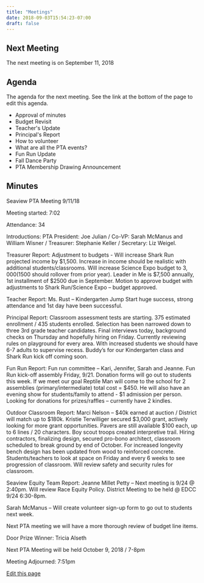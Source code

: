 ```yaml
---
title: "Meetings"
date: 2018-09-03T15:54:23-07:00
draft: false
---
```


## Next Meeting

The next meeting is on September 11, 2018

## Agenda

The agenda for the next meeting. See the link at the bottom of the page to edit this agenda.

- Approval of minutes
- Budget Revisit
- Teacher's Update
- Principal's Report
- How to volunteer
- What are all the PTA events?
- Fun Run Update
- Fall Dance Party
- PTA Membership Drawing Announcement

## Minutes

Seaview PTA Meeting 9/11/18

Meeting started: 7:02

Attendance: 34

Introductions: PTA President: Joe Julian / Co-VP: Sarah McManus and William Wisner / Treasurer: Stephanie Keller / Secretary: Liz Weigel.

Treasurer Report: Adjustment to budgets - Will increase Shark Run projected income by $1,500. Increase in income should be realistic with additional students/classrooms. Will increase Science Expo budget to $3,000 ($1500 should rollover from prior year). Leader in Me is $7,500 annually, 1st installment of $2500 due in September. Motion to approve budget with adjustments to Shark Run/Science Expo – budget approved. 

Teacher Report: Ms. Rust – Kindergarten Jump Start huge success, strong attendance and 1st day have been successful. 

Principal Report: Classroom assessment tests are starting. 375 estimated enrollment / 435 students enrolled. Selection has been narrowed down to three 3rd grade teacher candidates. Final interviews today, background checks on Thursday and hopefully hiring on Friday. Currently reviewing rules on playground for every area. With increased students we should have 6-7 adults to supervise recess. Buddy’s for our Kindergarten class and Shark Run kick off coming soon.   

Fun Run Report: Fun run committee – Kari, Jennifer, Sarah and Jeanne. Fun Run kick-off assembly Friday, 9/21. Donation forms will go out to students this week. If we meet our goal Reptile Man will come to the school for 2 assemblies (primary/intermediate) total cost = $450. He will also have an evening show for students/family to attend - $1 admission per person. Looking for donations for prizes/raffles – currently have 2 kindles. 

Outdoor Classroom Report: Marci Nelson – $40k earned at auction / District will match up to $180k. Kristie Terwilliger secured $3,000 grant, actively looking for more grant opportunities. Pavers are still available $100 each, up to 6 lines / 20 characters. Boy scout troops created interpretive trail. Hiring contractors, finalizing design, secured pro-bono architect, classroom scheduled to break ground by end of October. For increased longevity bench design has been updated from wood to reinforced concrete. Students/teachers to look at space on Friday and every 6 weeks to see progression of classroom. Will review safety and security rules for classroom.

Seaview Equity Team Report: Jeanne Millet Petty – Next meeting is 9/24 @ 2:40pm. Will review Race Equity Policy. District Meeting to be held @ EDCC 9/24 6:30-8pm. 

Sarah McManus – Will create volunteer sign-up form to go out to students next week. 

Next PTA meeting we will have a more thorough review of budget line items. 

Door Prize Winner: Tricia Alseth

Next PTA Meeting will be held October 9, 2018 / 7-8pm

Meeting Adjourned: 7:51pm


[Edit this page](https://github.com/seaviewpta/seaviewpta_com/edit/master/content/blogs/meetings.md)
